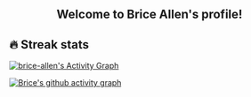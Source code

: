 <h2 align="center">
  Welcome to Brice Allen's profile!
</h2>

## 🔥 Streak stats

<!-- GitHub Readme Streak Stats - https://github.com/DenverCoder1/github-readme-streak-stats -->
<a href="https://github.com/ashutosh00710/github-readme-activity-graph"><img alt="brice-allen's Activity Graph" src="http://brice-allen-readme.herokuapp.com?user=brice-allen&theme=tokyonight&date_format=M%20j%5B%2C%20Y%5D)" /></a>

<!-- https://github.com/ashutosh00710/github-readme-activity-graph -->
[![Brice's github activity graph](https://brice-allen.herokuapp.com/graph?username=brice-allen&theme=default)](https://github.com/ashutosh00710/github-readme-activity-graph)

